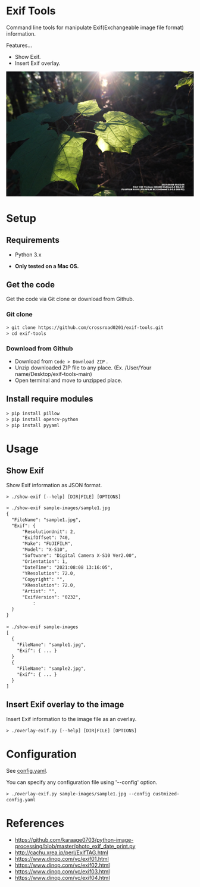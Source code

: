 Exif Tools
====

Command line tools for manipulate Exif(Exchangeable image file format) information. 

Features...
* Show Exif.
* Insert Exif overlay.

![overlay-exif](https://github.com/crossroad0201/exif-tools/raw/main/overlay-sample.jpg)

# Setup

## Requirements

* Python 3.x

* **Only tested on a Mac OS.**

## Get the code

Get the code via Git clone or download from Github.

### Git clone

```
> git clone https://github.com/crossroad0201/exif-tools.git
> cd exif-tools
```

### Download from Github

* Download from `Code > Download ZIP` .
* Unzip downloaded ZIP file to any place. (Ex. /User/Your name/Desktop/exif-tools-main)
* Open terminal and move to unzipped place.

## Install require modules

```
> pip install pillow
> pip install opencv-python
> pip install pyyaml
```

# Usage

## Show Exif

Show Exif information as JSON format.

```
> ./show-exif [--help] [DIR|FILE] [OPTIONS]
```

```
> ./show-exif sample-images/sample1.jpg
{
  "FileName": "sample1.jpg",
  "Exif": {
      "ResolutionUnit": 2,
      "ExifOffset": 740,
      "Make": "FUJIFILM",
      "Model": "X-S10",
      "Software": "Digital Camera X-S10 Ver2.00",
      "Orientation": 1,
      "DateTime": "2021:08:08 13:16:05",
      "YResolution": 72.0,
      "Copyright": "",
      "XResolution": 72.0,
      "Artist": "",
      "ExifVersion": "0232",
          :
  }
}

> ./show-exif sample-images
[
  {
    "FileName": "sample1.jpg",
    "Exif": { ... }
  }
  {
    "FileName": "sample2.jpg",
    "Exif": { ... }
  }
]
 ```

## Insert Exif overlay to the image

Insert Exif information to the image file as an overlay. 

```
> ./overlay-exif.py [--help] [DIR|FILE] [OPTIONS]
```

# Configuration

See [config.yaml](config.yaml).

You can specify any configuration file using '--config' option.

```
> ./overlay-exif.py sample-images/sample1.jpg --config custmized-config.yaml
``` 

# References

* https://github.com/karaage0703/python-image-processing/blob/master/photo_exif_date_print.py
* http://cachu.xrea.jp/perl/ExifTAG.html
* https://www.dinop.com/vc/exif01.html
* https://www.dinop.com/vc/exif02.html
* https://www.dinop.com/vc/exif03.html
* https://www.dinop.com/vc/exif04.html
